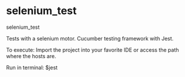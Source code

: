 # selenium_test
selenium_test

Tests with a selenium motor.
Cucumber testing framework with Jest.

To execute:
Import the project into your favorite IDE or access the path where the hosts are.

Run in terminal:
$jest
